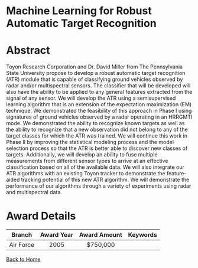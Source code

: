 
Machine Learning for Robust Automatic Target Recognition
========================================================

# Abstract


Toyon Research Corporation and Dr. David Miller from The Pennsylvania State University propose to develop a robust automatic target recognition (ATR) module that is capable of classifying ground vehicles observed by radar and/or multispectral sensors. The classifier that will be developed will also have the ability to be applied to any general features extracted from the signal of any sensor. We will develop the ATR using a semisupervised learning algorithm that is an extension of the expectation maximization (EM) technique. We demonstrated the feasibility of this approach in Phase I using signatures of ground vehicles observed by a radar operating in an HRRGMTI mode. We demonstrated the ability to recognize known targets as well as the ability to recognize that a new observation did not belong to any of the target classes for which the ATR was trained. We will continue this work in Phase II by improving the statistical modeling process and the model selection process so that the ATR is better able to discover new classes of targets. Additionally, we will develop an ability to fuse multiple measurements from different sensor types to arrive at an effective classification based on all of the available data. We will also integrate our ATR algorithms with an existing Toyon tracker to demonstrate the feature-aided tracking potential of this new ATR algorithm. We will demonstrate the performance of our algorithms through a variety of experiments using radar and multispectral data.  

# Award Details

|Branch|Award Year|Award Amount|Keywords|
| :---: | :---: | :---: | :---: |
|Air Force|2005|$750,000||
  
  


[Back to Home](https://github.com/chrischow/dod_sbir_awards/Reports/CC/#1278)